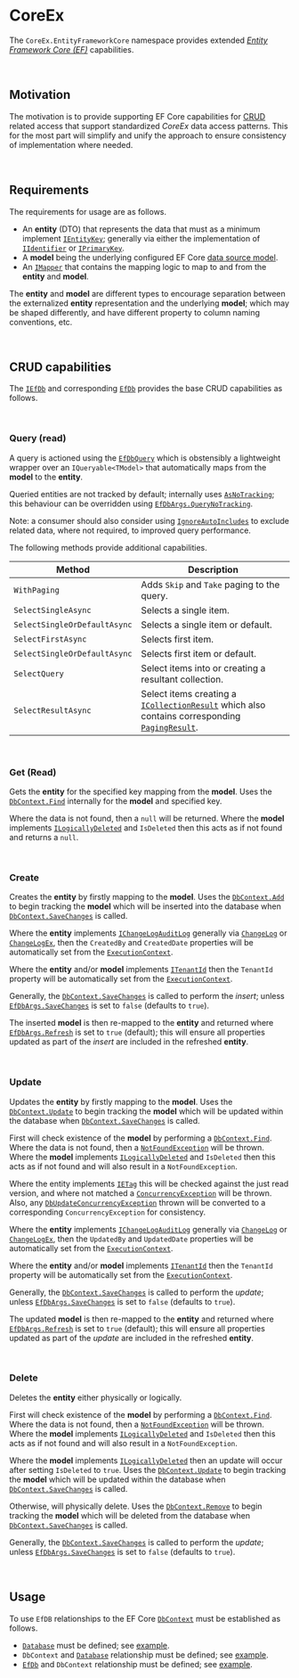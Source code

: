 ﻿# CoreEx

The `CoreEx.EntityFrameworkCore` namespace provides extended [_Entity Framework Core (EF)_](https://learn.microsoft.com/en-us/ef/core/) capabilities. 

<br/>

## Motivation

The motivation is to provide supporting EF Core capabilities for [CRUD](https://en.wikipedia.org/wiki/Create,_read,_update_and_delete) related access that support standardized _CoreEx_ data access patterns. This for the most part will simplify and unify the approach to ensure consistency of implementation where needed.

<br/>

## Requirements

The requirements for usage are as follows.
- An **entity** (DTO) that represents the data that must as a minimum implement [`IEntityKey`](../CoreEx/Entities/IEntityKey.cs); generally via either the implementation of [`IIdentifier`](../CoreEx/Entities/IIdentifierT.cs) or [`IPrimaryKey`](../CoreEx/Entities/IPrimaryKey.cs).
- A **model** being the underlying configured EF Core [data source model](https://learn.microsoft.com/en-us/ef/core/modeling/).
- An [`IMapper`](../CoreEx/Mapping/IMapper.cs) that contains the mapping logic to map to and from the **entity** and **model**.

The **entity** and **model** are different types to encourage separation between the externalized **entity** representation and the underlying **model**; which may be shaped differently, and have different property to column naming conventions, etc.

<br/>

## CRUD capabilities

The [`IEfDb`](./IEfDb.cs) and corresponding [`EfDb`](./EfDb.cs) provides the base CRUD capabilities as follows.

<br/>

### Query (read)

A query is actioned using the [`EfDbQuery`](./EfDbQuery.cs) which is obstensibly a lightweight wrapper over an `IQueryable<TModel>` that automatically maps from the **model** to the **entity**.

Queried entities are not tracked by default; internally uses [`AsNoTracking`](https://learn.microsoft.com/en-us/dotnet/api/microsoft.entityframeworkcore.entityframeworkqueryableextensions.asnotracking); this behaviour can be overridden using [`EfDbArgs.QueryNoTracking`](./EfDbArgs.cs).

Note: a consumer should also consider using [`IgnoreAutoIncludes`](https://learn.microsoft.com/en-us/dotnet/api/microsoft.entityframeworkcore.entityframeworkqueryableextensions.ignoreautoincludes) to exclude related data, where not required, to improved query performance.

The following methods provide additional capabilities.

Method | Description
-|-
`WithPaging` | Adds `Skip` and `Take` paging to the query.
`SelectSingleAsync` | Selects a single item.
`SelectSingleOrDefaultAsync` | Selects a single item or default.
`SelectFirstAsync` | Selects first item.
`SelectSingleOrDefaultAsync` | Selects first item or default.
`SelectQuery` | Select items into or creating a resultant collection.
`SelectResultAsync` | Select items creating a [`ICollectionResult`](../CoreEx/Entities/ICollectionResultT2.cs) which also contains corresponding [`PagingResult`](../CoreEx/Entities/PagingResult.cs).

<br/>

### Get (Read)

Gets the **entity** for the specified key mapping from the **model**. Uses the [`DbContext.Find`](https://learn.microsoft.com/en-us/dotnet/api/microsoft.entityframeworkcore.dbcontext.find) internally for the **model** and specified key.

Where the data is not found, then a `null` will be returned. Where the **model** implements [`ILogicallyDeleted`](../CoreEx/Entities/ILogicallyDeleted.cs) and `IsDeleted` then this acts as if not found and returns a `null`.

<br/>

### Create

Creates the **entity** by firstly mapping to the **model**. Uses the [`DbContext.Add`](https://learn.microsoft.com/en-us/dotnet/api/microsoft.entityframeworkcore.dbcontext.add) to begin tracking the **model** which will be inserted into the database when [`DbContext.SaveChanges`](https://learn.microsoft.com/en-us/dotnet/api/microsoft.entityframeworkcore.dbcontext.savechanges) is called.

Where the **entity** implements [`IChangeLogAuditLog`](../CoreEx/Entities/IChangeLogAuditLog.cs) generally via [`ChangeLog`](../CoreEx/Entities/IChangeLog.cs) or [`ChangeLogEx`](../CoreEx/Entities/Extended/IChangeLogEx.cs), then the `CreatedBy` and `CreatedDate` properties will be automatically set from the [`ExecutionContext`](../CoreEx/ExecutionContext.cs).

Where the **entity** and/or **model** implements [`ITenantId`](../CoreEx/Entities/ITenantId.cs) then the `TenantId` property will be automatically set from the [`ExecutionContext`](../CoreEx/ExecutionContext.cs).

Generally, the [`DbContext.SaveChanges`](https://learn.microsoft.com/en-us/dotnet/api/microsoft.entityframeworkcore.dbcontext.savechanges) is called to perform the _insert_; unless [`EfDbArgs.SaveChanges`](./EfDbArgs.cs) is set to `false` (defaults to `true`).

The inserted **model** is then re-mapped to the **entity** and returned where [`EfDbArgs.Refresh`](./EfDbArgs.cs) is set to `true` (default); this will ensure all properties updated as part of the _insert_ are included in the refreshed **entity**.

<br/>

### Update

Updates the **entity** by firstly mapping to the **model**. Uses the [`DbContext.Update`](https://learn.microsoft.com/en-us/dotnet/api/microsoft.entityframeworkcore.dbcontext.add) to begin tracking the **model** which will be updated within the database when [`DbContext.SaveChanges`](https://learn.microsoft.com/en-us/dotnet/api/microsoft.entityframeworkcore.dbcontext.savechanges) is called.

First will check existence of the **model** by performing a [`DbContext.Find`](https://learn.microsoft.com/en-us/dotnet/api/microsoft.entityframeworkcore.dbcontext.find). Where the data is not found, then a [`NotFoundException`](../CoreEx/NotFoundException.cs) will be thrown. Where the **model** implements [`ILogicallyDeleted`](../CoreEx/Entities/ILogicallyDeleted.cs) and `IsDeleted` then this acts as if not found and will also result in a `NotFoundException`.

Where the entity implements [`IETag`](../CoreEx/Entities/IETag.cs) this will be checked against the just read version, and where not matched a  [`ConcurrencyException`](../CoreEx/ConcurrencyException.cs) will be thrown. Also, any [`DbUpdateConcurrencyException`](https://learn.microsoft.com/en-us/dotnet/api/microsoft.entityframeworkcore.dbupdateconcurrencyexception) thrown will be converted to a corresponding `ConcurrencyException` for consistency.

Where the **entity** implements [`IChangeLogAuditLog`](../CoreEx/Entities/IChangeLogAuditLog.cs) generally via [`ChangeLog`](../CoreEx/Entities/IChangeLog.cs) or [`ChangeLogEx`](../CoreEx/Entities/Extended/IChangeLogEx.cs), then the `UpdatedBy` and `UpdatedDate` properties will be automatically set from the [`ExecutionContext`](../CoreEx/ExecutionContext.cs).

Where the **entity** and/or **model** implements [`ITenantId`](../CoreEx/Entities/ITenantId.cs) then the `TenantId` property will be automatically set from the [`ExecutionContext`](../CoreEx/ExecutionContext.cs).

Generally, the [`DbContext.SaveChanges`](https://learn.microsoft.com/en-us/dotnet/api/microsoft.entityframeworkcore.dbcontext.savechanges) is called to perform the _update_; unless [`EfDbArgs.SaveChanges`](./EfDbArgs.cs) is set to `false` (defaults to `true`).

The updated **model** is then re-mapped to the **entity** and returned where [`EfDbArgs.Refresh`](./EfDbArgs.cs) is set to `true` (default); this will ensure all properties updated as part of the _update_ are included in the refreshed **entity**.

<br/>

### Delete

Deletes the **entity** either physically or logically.

First will check existence of the **model** by performing a [`DbContext.Find`](https://learn.microsoft.com/en-us/dotnet/api/microsoft.entityframeworkcore.dbcontext.find). Where the data is not found, then a [`NotFoundException`](../CoreEx/NotFoundException.cs) will be thrown. Where the **model** implements [`ILogicallyDeleted`](../CoreEx/Entities/ILogicallyDeleted.cs) and `IsDeleted` then this acts as if not found and will also result in a `NotFoundException`.

Where the **model** implements [`ILogicallyDeleted`](../CoreEx/Entities/ILogicallyDeleted.cs) then an update will occur after setting `IsDeleted` to `true`. Uses the [`DbContext.Update`](https://learn.microsoft.com/en-us/dotnet/api/microsoft.entityframeworkcore.dbcontext.add) to begin tracking the **model** which will be updated within the database when [`DbContext.SaveChanges`](https://learn.microsoft.com/en-us/dotnet/api/microsoft.entityframeworkcore.dbcontext.savechanges) is called.

Otherwise, will physically delete. Uses the [`DbContext.Remove`](https://learn.microsoft.com/en-us/dotnet/api/microsoft.entityframeworkcore.dbcontext.remove) to begin tracking the **model** which will be deleted from the database when [`DbContext.SaveChanges`](https://learn.microsoft.com/en-us/dotnet/api/microsoft.entityframeworkcore.dbcontext.savechanges) is called.

Generally, the [`DbContext.SaveChanges`](https://learn.microsoft.com/en-us/dotnet/api/microsoft.entityframeworkcore.dbcontext.savechanges) is called to perform the _update_; unless [`EfDbArgs.SaveChanges`](./EfDbArgs.cs) is set to `false` (defaults to `true`).

<br/>

## Usage

To use `EfDB` relationships to the EF Core [`DbContext`](https://learn.microsoft.com/en-us/dotnet/api/microsoft.entityframeworkcore.dbcontext) must be established as follows.

- [`Database`](../CoreEx.Database/Database.cs) must be defined; see [example](../../samples/My.Hr/My.Hr.Business/Data/HrDb.cs).
- `DbContext` and [`Database`](../CoreEx.Database/Database.cs) relationship must be defined; see [example](../../samples/My.Hr/My.Hr.Business/Data/HrDbContext.cs).
- [`EfDb`](./EfDb.cs) and `DbContext` relationship must be defined; see [example](../../samples/My.Hr/My.Hr.Business/Data/HrEfDb.cs).
